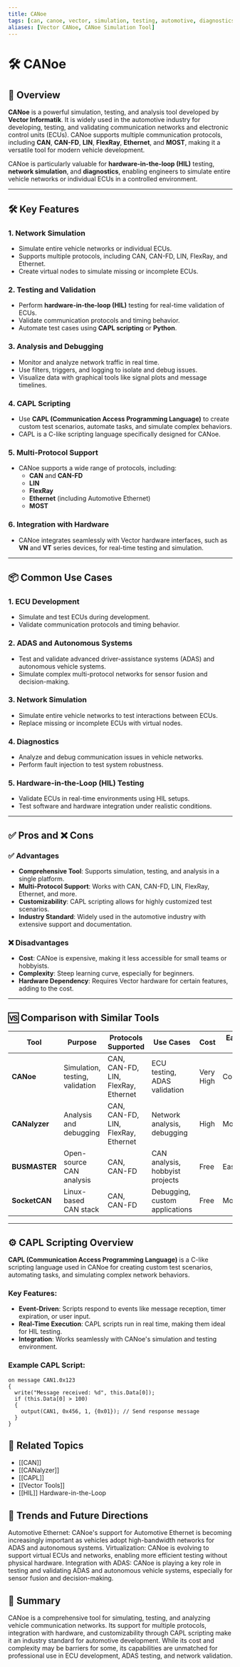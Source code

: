 ```yaml
---
title: CANoe
tags: [can, canoe, vector, simulation, testing, automotive, diagnostics]
aliases: [Vector CANoe, CANoe Simulation Tool]
---
```


# 🛠️ CANoe

## 🧭 Overview

**CANoe** is a powerful simulation, testing, and analysis tool developed by **Vector Informatik**. It is widely used in the automotive industry for developing, testing, and validating communication networks and electronic control units (ECUs). CANoe supports multiple communication protocols, including **CAN**, **CAN-FD**, **LIN**, **FlexRay**, **Ethernet**, and **MOST**, making it a versatile tool for modern vehicle development.

CANoe is particularly valuable for **hardware-in-the-loop (HIL)** testing, **network simulation**, and **diagnostics**, enabling engineers to simulate entire vehicle networks or individual ECUs in a controlled environment.

---

## 🛠️ Key Features

### 1. **Network Simulation**
- Simulate entire vehicle networks or individual ECUs.
- Supports multiple protocols, including CAN, CAN-FD, LIN, FlexRay, and Ethernet.
- Create virtual nodes to simulate missing or incomplete ECUs.

### 2. **Testing and Validation**
- Perform **hardware-in-the-loop (HIL)** testing for real-time validation of ECUs.
- Validate communication protocols and timing behavior.
- Automate test cases using **CAPL scripting** or **Python**.

### 3. **Analysis and Debugging**
- Monitor and analyze network traffic in real time.
- Use filters, triggers, and logging to isolate and debug issues.
- Visualize data with graphical tools like signal plots and message timelines.

### 4. **CAPL Scripting**
- Use **CAPL (Communication Access Programming Language)** to create custom test scenarios, automate tasks, and simulate complex behaviors.
- CAPL is a C-like scripting language specifically designed for CANoe.

### 5. **Multi-Protocol Support**
- CANoe supports a wide range of protocols, including:
  - **CAN** and **CAN-FD**
  - **LIN**
  - **FlexRay**
  - **Ethernet** (including Automotive Ethernet)
  - **MOST**

### 6. **Integration with Hardware**
- CANoe integrates seamlessly with Vector hardware interfaces, such as **VN** and **VT** series devices, for real-time testing and simulation.

---

## 📦 Common Use Cases

### 1. **ECU Development**
- Simulate and test ECUs during development.
- Validate communication protocols and timing behavior.

### 2. **ADAS and Autonomous Systems**
- Test and validate advanced driver-assistance systems (ADAS) and autonomous vehicle systems.
- Simulate complex multi-protocol networks for sensor fusion and decision-making.

### 3. **Network Simulation**
- Simulate entire vehicle networks to test interactions between ECUs.
- Replace missing or incomplete ECUs with virtual nodes.

### 4. **Diagnostics**
- Analyze and debug communication issues in vehicle networks.
- Perform fault injection to test system robustness.

### 5. **Hardware-in-the-Loop (HIL) Testing**
- Validate ECUs in real-time environments using HIL setups.
- Test software and hardware integration under realistic conditions.

---

## ✅ Pros and ❌ Cons

### ✅ Advantages
- **Comprehensive Tool**: Supports simulation, testing, and analysis in a single platform.
- **Multi-Protocol Support**: Works with CAN, CAN-FD, LIN, FlexRay, Ethernet, and more.
- **Customizability**: CAPL scripting allows for highly customized test scenarios.
- **Industry Standard**: Widely used in the automotive industry with extensive support and documentation.

### ❌ Disadvantages
- **Cost**: CANoe is expensive, making it less accessible for small teams or hobbyists.
- **Complexity**: Steep learning curve, especially for beginners.
- **Hardware Dependency**: Requires Vector hardware for certain features, adding to the cost.

---

## 🆚 Comparison with Similar Tools

| **Tool**         | **Purpose**                     | **Protocols Supported**       | **Use Cases**                     | **Cost**       | **Ease of Use** |
|-------------------|----------------------------------|--------------------------------|------------------------------------|----------------|-----------------|
| **CANoe**         | Simulation, testing, validation | CAN, CAN-FD, LIN, FlexRay, Ethernet | ECU testing, ADAS validation       | Very High      | Complex         |
| **CANalyzer**     | Analysis and debugging          | CAN, CAN-FD, LIN, FlexRay, Ethernet | Network analysis, debugging        | High           | Moderate        |
| **BUSMASTER**     | Open-source CAN analysis        | CAN, CAN-FD                   | CAN analysis, hobbyist projects    | Free           | Easy            |
| **SocketCAN**     | Linux-based CAN stack           | CAN, CAN-FD                   | Debugging, custom applications     | Free           | Moderate        |

---

## ⚙️ CAPL Scripting Overview

**CAPL (Communication Access Programming Language)** is a C-like scripting language used in CANoe for creating custom test scenarios, automating tasks, and simulating complex network behaviors.

### Key Features:
- **Event-Driven**: Scripts respond to events like message reception, timer expiration, or user input.
- **Real-Time Execution**: CAPL scripts run in real time, making them ideal for HIL testing.
- **Integration**: Works seamlessly with CANoe's simulation and testing environment.

### Example CAPL Script:
```capl
on message CAN1.0x123
{
  write("Message received: %d", this.Data[0]);
  if (this.Data[0] > 100)
  {
    output(CAN1, 0x456, 1, {0x01}); // Send response message
  }
}
```

## 🔗 Related Topics

- [[CAN]]
- [[CANalyzer]]
- [[CAPL]]
- [[Vector Tools]]
- [[HIL]] Hardware-in-the-Loop

## 🚀 Trends and Future Directions

Automotive Ethernet: CANoe's support for Automotive Ethernet is becoming increasingly important as vehicles adopt high-bandwidth networks for ADAS and autonomous systems.
Virtualization: CANoe is evolving to support virtual ECUs and networks, enabling more efficient testing without physical hardware.
Integration with ADAS: CANoe is playing a key role in testing and validating ADAS and autonomous vehicle systems, especially for sensor fusion and decision-making.

## 🧠 Summary

CANoe is a comprehensive tool for simulating, testing, and analyzing vehicle communication networks. Its support for multiple protocols, integration with hardware, and customizability through CAPL scripting make it an industry standard for automotive development. While its cost and complexity may be barriers for some, its capabilities are unmatched for professional use in ECU development, ADAS testing, and network validation.
